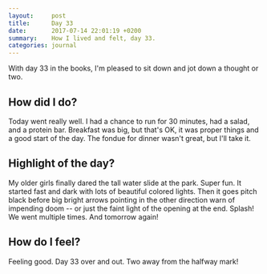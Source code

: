 ```yaml
---
layout:     post
title:      Day 33
date:       2017-07-14 22:01:19 +0200
summary:    How I lived and felt, day 33.
categories: journal
---
```


With day 33 in the books, I'm pleased to sit down and jot down a thought or two.

## How did I do?

Today went really well. I had a chance to run for 30 minutes, had a salad, and a protein bar. Breakfast was big, but that's OK, it was proper things and a good start of the day. The fondue for dinner wasn't great, but I'll take it.

## Highlight of the day?

My older girls finally dared the tall water slide at the park. Super fun. It started fast and dark with lots of beautiful colored lights. Then it goes pitch black before big bright arrows pointing in the other direction warn of impending doom -- or just the faint light of the opening at the end. Splash! We went multiple times. And tomorrow again!

## How do I feel?

Feeling good. Day 33 over and out. Two away from the halfway mark!